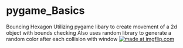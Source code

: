 # pygame_Basics
Bouncing Hexagon
Utilizing pygame libary to create movement of a 2d object with bounds checking
Also uses random library to generate a random color after each collision with window
<a href="https://imgflip.com/gif/3affiy"><img src="https://i.imgflip.com/3affiy.gif" title="made at imgflip.com"/></a>


